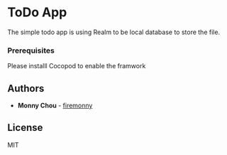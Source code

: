 # ToDo App

The simple todo app is using Realm to be local database to store the file.

### Prerequisites

Please installl Cocopod to enable the framwork



## Authors

* **Monny Chou** - [firemonny](https://github.com/firemonny)


## License

MIT

